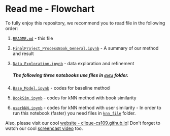 # Read me - Flowchart

To fully enjoy this repository, we recommend you to read file in the following order:

 1. [`README.md`](README.md) - this file
 2. [`FinalProject_ProcessBook_General.ipynb`](FinalProject_ProcessBook_General.ipynb) - A summary of our method and result
 3. [`Data_Exploration.ipynb`](Data_Exploration.ipynb) - data exploration and refinement
 
	##### The following three notebooks use files in [`data`](data) folder.
 4. [`Base_Model.ipynb`](Base_Model.ipynb) - codes for baseline method
 5. [`BookSim.ipynb`](BookSim.ipynb) - codes for kNN method with book similarity
 6.  [`userkNN.ipynb`](userkNN.ipynb) - codes for kNN method with user similarity
	- In order to run this notebook (faster) you need files in [`knn_file`](knn_file) folder.

Also, please visit our cool [website - clique-cs109.github.io](http://clique-cs109.github.io)! Don't forget to watch our cool [screencast video](https://youtu.be/Zjm2z99ru_E) too.